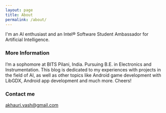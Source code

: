 ```yaml
---
layout: page
title: About
permalink: /about/
---
```


I'm an AI enthusiast and an Intel® Software Student Ambassador for Artificial Intelligence. 

### More Information

I’m a sophomore at BITS Pilani, India. Pursuing B.E. in Electronics and Instrumentation.
This blog is dedicated to my experiences with projects in the field of AI, as well as other topics like Android game development with LibGDX, Android app development and much more.
Cheers!

### Contact me

[akhauri.yash@gmail.com](mailto:akhauri.yash@gmail.com)
